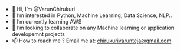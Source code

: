 - 👋 Hi, I’m @VarunChirukuri
- 👀 I’m interested in Python, Machine Learning, Data Science, NLP.. 
- 🌱 I’m currently learning AWS 
- 💞️ I’m looking to collaborate on any Machine learning or application developemnt projects
- 📫 How to reach me ? Email me at: chirukurivarunteja@gmail.com

<!---
VarunChirukuri/VarunChirukuri is a ✨ special ✨ repository because its `README.md` (this file) appears on your GitHub profile.
You can click the Preview link to take a look at your changes.
--->
